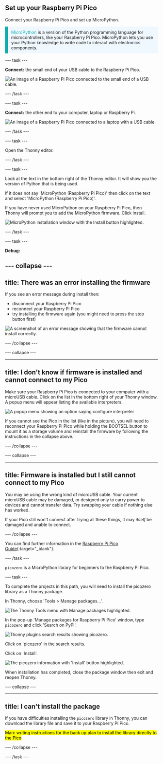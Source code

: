 ## Set up your Raspberry Pi Pico

<div style="display: flex; flex-wrap: wrap">
<div style="flex-basis: 200px; flex-grow: 1; margin-right: 15px;">
Connect your Raspberry Pi Pico and set up MicroPython.
</div>
</div>

<p style='border-left: solid; border-width:10px; border-color: #0faeb0; background-color: aliceblue; padding: 10px;'>
<span style="color: #0faeb0">MicroPython</span> is a version of the Python programming language for microcontrollers, like your Raspberry Pi Pico. MicroPython lets you use your Python knowledge to write code to interact with electronics components.</p>

--- task ---

**Connect:** the small end of your USB cable to the Raspberry Pi Pico.

![An image of a Raspberry Pi Pico connected to the small end of a USB cable.](images/pico-top-plug.png)

--- /task ---

--- task ---

**Connect:** the other end to your computer, laptop or Raspberry Pi.

![An image of a Raspberry Pi Pico connected to a laptop with a USB cable.](images/plug-in-pico.png)

--- /task ---


--- task ---

Open the Thonny editor. 

--- /task ---

--- task ---

Look at the text in the bottom right of the Thonny editor. It will show you the version of Python that is being used.

If it does not say 'MicroPython (Raspberry Pi Pico)' then click on the text and select 'MicroPython (Raspberry Pi Pico)'.

If you have never used MicroPython on your Raspberry Pi Pico, then Thonny will prompt you to add the MicroPython firmware. Click install. 

![MicroPython installation window with the Install button highlighted.](images/thonny-install-micropython-pico.png)

--- /task ---

--- task ---

**Debug:** 

--- collapse ---
---
title: There was an error installing the firmware
---
If you see an error message during install then:
+ disconnect your Raspberry Pi Pico
+ reconnect your Raspberry Pi Pico
+ try installing the firmware again (you might need to press the stop button first)

![A screenshot of an error message showing that the firmware cannot install correctly.](images/pico-firmware-error.PNG)

--- /collapse ---

--- collapse ---

---
title: I don't know if firmware is installed and cannot connect to my Pico
---

Make sure your Raspberry Pi Pico is connected to your computer with a microUSB cable. Click on the list in the bottom right of your Thonny window. A popup menu will appear listing the available interpreters. 

![A popup menu showing an option saying configure interpreter](images/no-pico-interpreter.png) 

If you cannot see the Pico in the list (like in the picture), you will need to reconnect your Raspberry Pi Pico while holding the BOOTSEL button to mount it as a storage volume and reinstall the firmware by following the instructions in the collapse above.

--- /collapse ---

--- collapse ---

---
title: Firmware is installed but I still cannot connect to my Pico
---

You may be using the wrong kind of microUSB cable. Your current microUSB cable may be damaged, or designed only to carry power to devices and cannot transfer data. Try swapping your cable if nothing else has worked. 

If your Pico still won't connect after trying all these things, it may *itself* be damaged and unable to connect. 

--- /collapse ---

You can find further information in the [Raspberry Pi Pico Guide](https://projects.raspberrypi.org/en/projects/introduction-to-the-pico){:target="_blank"}.

--- /task ---

`picozero` is a MicroPython library for beginners to the Raspberry Pi Pico. 

--- task ---

To complete the projects in this path, you will need to install the picozero library as a Thonny package.

In Thonny, choose 'Tools > Manage packages...'.

![The Thonny Tools menu with Manage packages highlighted.](images/thonny-manage-packages.png)

In the pop-up 'Manage packages for Raspberry Pi Pico' window, type `picozero` and click 'Search on PyPi'.

![Thonny plugins search results showing picozero.](images/thonny-packages-picozero.png)

Click on 'picozero' in the search results. 

Click on 'Install'.

![The picozero information with 'Install' button highlighted.](images/thonny-install-package.png)

When installation has completed, close the package window then exit and reopen Thonny.

--- collapse ---

---
title: I can't install the package
---

If you have difficulties installing the `picozero` library in Thonny, you can download the library file and save it to your Raspberry Pi Pico. 

<mark>Marc writing instructions for the back up plan to install the library directly to the Pico</mark>


--- /collapse ---

--- /task ---

